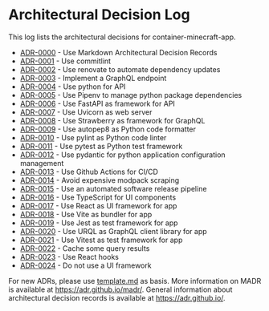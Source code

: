 # Architectural Decision Log

This log lists the architectural decisions for container-minecraft-app.

<!-- adrlog -- Regenerate the content by using "adr-log -i". You can install it via "npm install -g adr-log" -->

* [ADR-0000](0000-use-markdown-architectural-decision-records.md) - Use Markdown Architectural Decision Records
* [ADR-0001](0001-use-commitlint.md) - Use commitlint
* [ADR-0002](0002-use-renovate-to-automate-dependency-updates.md) - Use renovate to automate dependency updates
* [ADR-0003](0003-implement-a-graphql-endpoint.md) - Implement a GraphQL endpoint
* [ADR-0004](0004-use-python-for-api.md) - Use python for API
* [ADR-0005](0005-use-pipenv-to-manage-python-package-dependencies.md) - Use Pipenv to manage python package dependencies
* [ADR-0006](0006-use-fastapi-as-framework-for-api.md) - Use FastAPI as framework for API
* [ADR-0007](0007-use-uvicorn-as-web-server.md) - Use Uvicorn as web server
* [ADR-0008](0008-use-strawberry-as-framework-for-graphql.md) - Use Strawberry as framework for GraphQL
* [ADR-0009](0009-use-autopep8-as-python-code-formatter.md) - Use autopep8 as Python code formatter
* [ADR-0010](0010-use-pylint-as-python-code-linter.md) - Use pylint as Python code linter
* [ADR-0011](0011-use-pytest-as-python-test-framework.md) - Use pytest as Python test framework
* [ADR-0012](0012-use-pydantic-for-python-application-configuration-management.md) - Use pydantic for python application configuration management
* [ADR-0013](0013-use-github-actions-for-ci-cd.md) - Use Github Actions for CI/CD
* [ADR-0014](0014-avoid-expensive-modpack-scraping.md) - Avoid expensive modpack scraping
* [ADR-0015](0015-use-an-automated-software-release-pipeline.md) - Use an automated software release pipeline
* [ADR-0016](0016-use-typescript-for-ui-components.md) - Use TypeScript for UI components
* [ADR-0017](0017-use-react-as-framework-for-app.md) - Use React as UI framework for app
* [ADR-0018](0018-use-vite-as-bundler-for-app.md) - Use Vite as bundler for app
* [ADR-0019](0019-use-jest-as-test-framework-for-app.md) - Use Jest as test framework for app
* [ADR-0020](0020-use-urql-as-graphql-client-library-for-app.md) - Use URQL as GraphQL client library for app
* [ADR-0021](0021-use-vitest-as-test-framework-for-app.md) - Use Vitest as test framework for app
* [ADR-0022](0022-cache-some-query-results.md) - Cache some query results
* [ADR-0023](0023-use-react-hooks.md) - Use React hooks
* [ADR-0024](0024-do-not-use-ui-framework.md) - Do not use a UI framework

<!-- adrlogstop -->

For new ADRs, please use [template.md](template.md) as basis.
More information on MADR is available at <https://adr.github.io/madr/>.
General information about architectural decision records is available at <https://adr.github.io/>.
